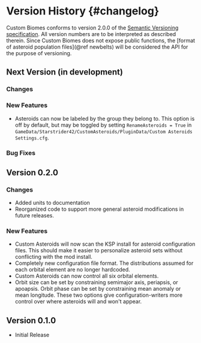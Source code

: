 Version History                         {#changelog}
============

Custom Biomes conforms to version 2.0.0 of the [Semantic Versioning specification](http://semver.org/spec/v2.0.0.html). 
All version numbers are to be interpreted as described therein. Since Custom Biomes does not expose public functions, the [format of asteroid population files](@ref newbelts) will be considered the API for the purpose of versioning.

Next Version (in development)
------------

### Changes 

### New Features 

* Asteroids can now be labeled by the group they belong to. This option is off by default, but may be toggled by setting `RenameAsteroids = True` in `GameData/Starstrider42/CustomAsteroids/PluginData/Custom Asteroids Settings.cfg`.

### Bug Fixes 

Version 0.2.0
------------

### Changes 

* Added units to documentation
* Reorganized code to support more general asteroid modifications in future releases.

### New Features 

* Custom Asteroids will now scan the KSP install for asteroid configuration files. This should make it easier to personalize asteroid sets without conflicting with the mod install.
* Completely new configuration file format. The distributions assumed for each orbital element are no longer hardcoded.
* Custom Asteroids can now control all six orbital elements.
* Orbit size can be set by constraining semimajor axis, periapsis, or apoapsis. Orbit phase can be set by constraining mean anomaly or mean longitude. These two options give configuration-writers more control over where asteroids will and won't appear.

Version 0.1.0
------------
* Initial Release
